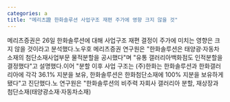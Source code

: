 ```yaml
---
categories: a
title: "메리츠證 한화솔루션 사업구조 재편 주가에 영향 크지 않을 것"
---
```

 메리츠증권은 26일 한화솔루션에 대해 사업구조 재편 결정이 주가에 미치는 영향은 크지 않을 것이라고 분석했다.노우호 메리츠증권 연구원은 "한화솔루션은 태양광·자동차 소재의 첨단소재사업부문 물적분할을 공시했다"며 "유통 갤러리아백화점도 인적분할을 결정했다"고 설명했다.이어 "분할 이후 사업 구조는 (주)한화는 한화솔루션과 한화갤러리아에 각각 36.1% 지분을 보유, 한화솔루션은 한화첨단소재에 100% 지분을 보유하게 됐다"고 진단했다.노 연구원은 "한화솔루션의 비주력 자회사 갤러리아 분할, 재상장과 첨단소재(태양광소재·자동차소재) 